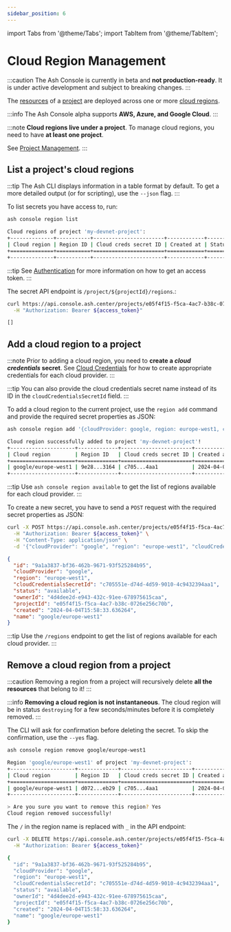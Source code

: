 ```yaml
---
sidebar_position: 6
---
```


import Tabs from '@theme/Tabs';
import TabItem from '@theme/TabItem';

# Cloud Region Management

:::caution
The Ash Console is currently in beta and **not production-ready**. It is under active development and subject to breaking changes.
:::

The [resources](/docs/console/glossary#resource) of a [project](/docs/console/glossary#project) are deployed across one or more [cloud regions](/docs/console/glossary#cloud-region).

:::info
The Ash Console alpha supports **AWS, Azure, and Google Cloud**.
:::

:::note
**Cloud regions live under a project**. To manage cloud regions, you need to have **at least one project**.

See [Project Management](/docs/console/reference/project-management).
:::

## List a project's cloud regions

<Tabs groupId="ash-console-client">
  <TabItem value="ash-cli" label="Using the Ash CLI" default>

:::tip
The Ash CLI displays information in a table format by default. To get a more detailed output (or for scripting), use the `--json` flag.
:::

To list secrets you have access to, run:

```bash title="Command"
ash console region list
```

```bash title="Output"
Cloud regions of project 'my-devnet-project':
+--------------+-----------+-----------------------+------------+--------+
| Cloud region | Region ID | Cloud creds secret ID | Created at | Status |
+==============+===========+=======================+============+========+
+--------------+-----------+-----------------------+------------+--------+
```

  </TabItem>
  <TabItem value="ash-api" label="Using the Ash Console API">

:::tip
See [Authentication](/docs/console/reference/authentication?ash-console-auth-client=ash-api) for more information on how to get an access token.
:::

The secret API endpoint is `/project/${projectId}/regions`.:

```bash title="Command"
curl https://api.console.ash.center/projects/e05f4f15-f5ca-4ac7-b38c-0726e256c70b/regions \
  -H "Authorization: Bearer ${access_token}"
```

```bash title="Output"
[]
```

  </TabItem>
</Tabs>

## Add a cloud region to a project

:::note
Prior to adding a cloud region, you need to **create a _cloud credentials_ secret**. See [Cloud Credentials](/docs/console/reference/cloud-credentials) for how to create appropriate credentials for each cloud provider.
:::

:::tip
You can also provide the cloud credentials secret name instead of its ID in the `cloudCredentialsSecretId` field.
:::

<Tabs groupId="ash-console-client">
  <TabItem value="ash-cli" label="Using the Ash CLI" default>

To add a cloud region to the current project, use the `region add` command and provide the required secret properties as JSON:

```bash title="Command"
ash console region add '{cloudProvider: google, region: europe-west1, cloudCredentialsSecretId: c705551e-d74d-4d59-9010-4c9432394aa1}'
```

```bash title="Output"
Cloud region successfully added to project 'my-devnet-project'!
+---------------------+-------------+-----------------------+------------------+-----------+
| Cloud region        | Region ID   | Cloud creds secret ID | Created at       | Status    |
+=====================+=============+=======================+==================+===========+
| google/europe-west1 | 9e28...3164 | c705...4aa1           | 2024-04-04T15:53 | Available |
+---------------------+-------------+-----------------------+------------------+-----------+
```

:::tip
Use `ash console region available` to get the list of regions available for each cloud provider.
:::

  </TabItem>
  <TabItem value="ash-api" label="Using the Ash Console API">

To create a new secret, you have to send a `POST` request with the required secret properties as JSON:

```bash title="Command"
curl -X POST https://api.console.ash.center/projects/e05f4f15-f5ca-4ac7-b38c-0726e256c70b/regions \
  -H "Authorization: Bearer ${access_token}" \
  -H "Content-Type: application/json" \
  -d '{"cloudProvider": "google", "region": "europe-west1", "cloudCredentialsSecretId": "c705551e-d74d-4d59-9010-4c9432394aa1"}'
```

```json title="Output"
{
  "id": "9a1a3837-bf36-462b-9671-93f525284b95", 
  "cloudProvider": "google", 
  "region": "europe-west1", 
  "cloudCredentialsSecretId": "c705551e-d74d-4d59-9010-4c9432394aa1", 
  "status": "available", 
  "ownerId": "4d4dee2d-e943-432c-91ee-678975615caa", 
  "projectId": "e05f4f15-f5ca-4ac7-b38c-0726e256c70b", 
  "created": "2024-04-04T15:58:33.636264", 
  "name": "google/europe-west1"
}
```

:::tip
Use the `/regions` endpoint to get the list of regions available for each cloud provider.
:::

  </TabItem>
</Tabs>

## Remove a cloud region from a project

:::caution
Removing a region from a project will recursively delete **all the resources** that belong to it!
:::

:::info
**Removing a cloud region is not instantaneous**. The cloud region will be in status `destroying` for a few seconds/minutes before it is completely removed.
:::

<Tabs groupId="ash-console-client">
  <TabItem value="ash-cli" label="Using the Ash CLI" default>

The CLI will ask for confirmation before deleting the secret. To skip the confirmation, use the `--yes` flag.

```bash title="Command"
ash console region remove google/europe-west1
```

```bash title="Output"
Region 'google/europe-west1' of project 'my-devnet-project':
+---------------------+-------------+-----------------------+------------------+-----------+
| Cloud region        | Region ID   | Cloud creds secret ID | Created at       | Status    |
+=====================+=============+=======================+==================+===========+
| google/europe-west1 | d072...eb29 | c705...4aa1           | 2024-04-04T16:05 | Available |
+---------------------+-------------+-----------------------+------------------+-----------+

> Are you sure you want to remove this region? Yes
Cloud region removed successfully!
```

  </TabItem>
  <TabItem value="ash-api" label="Using the Ash Console API">

The `/` in the region name is replaced with `_` in the API endpoint:

```bash title="Command"
curl -X DELETE https://api.console.ash.center/projects/e05f4f15-f5ca-4ac7-b38c-0726e256c70b/regions/europe_west1 \
  -H "Authorization: Bearer ${access_token}"
```

```bash title="Output"
{
  "id": "9a1a3837-bf36-462b-9671-93f525284b95", 
  "cloudProvider": "google", 
  "region": "europe-west1", 
  "cloudCredentialsSecretId": "c705551e-d74d-4d59-9010-4c9432394aa1", 
  "status": "available", 
  "ownerId": "4d4dee2d-e943-432c-91ee-678975615caa", 
  "projectId": "e05f4f15-f5ca-4ac7-b38c-0726e256c70b", 
  "created": "2024-04-04T15:58:33.636264", 
  "name": "google/europe-west1"
}
```

  </TabItem>
</Tabs>
